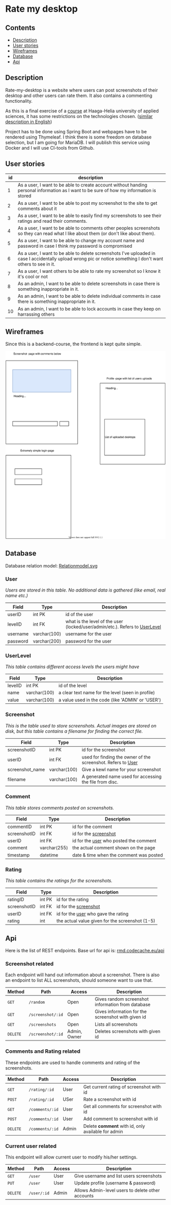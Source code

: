 # Rate my desktop

## Contents

- [Description](#Description)
- [User stories](#User-stories)
- [Wireframes](#Wireframes)
- [Database](#Database)
- [Api](#Api)

## Description

Rate-my-desktop is a website where users can post screenshots of their desktop and other users can rate them. It also contains a commenting functionality. 

As this is a final exercise of a [course](https://opinto-opas.haaga-helia.fi/course_unit/SWD4TA020) at Haaga-Helia university of applied sciences, it has some restrictions on the technologies chosen. ([similar description in English](https://opinto-opas.haaga-helia.fi/course_unit/SWD4TF021))

Project has to be done using Spring Boot and webpages have to be rendered using Thymeleaf. I think there is some freedom on database selection, but I am going for MariaDB. I will publish this service using Docker and I will use CI-tools from Github. 

## User stories

| id | description |
|----|----         |
| 1  | As a user, I want to be able to create account without handing personal information as I want to be sure of how my information is stored |
| 2 | As a user, I want to be able to post my screenshot to the site to get comments about it |
| 3 | As a user, I want to be able to easily find my screenshots to see their ratings and read their comments. 
| 4 | As a user, I want to be able to comments other peoples screenshots so they can read what I like about them (or don't like about them). |
| 5 | As a user, I want to be able to change my account name and password in case I think my password is compromised |
| 6 | As a user, I want to be able to delete screenshots I've uploaded in case I accidentally upload wrong pic or notice something I don't want others to see in it. 
| 7 | As a user, I want others to be able to rate my screenshot so I know it it's cool or not |
| 8 | As an admin, I want to be able to delete screenshots in case there is something inappropriate in it. |
| 9 | As an admin, I want to be able to delete individual comments in case there is something inappropriate in it. | 
| 10 | As an admin, I want to be able to lock accounts in case they keep on harrassing others |

## Wireframes

Since this is a backend-course, the frontend is kept quite simple. 

![Wireframe](Docs/Wireframe/Wireframes.svg "Wireframe")

## Database

Database relation model: [Relationmodel.svg](Docs/Database/Relationmodel.svg)

### User

*Users are stored in this table. No additional data is gathered (like email, real name etc.)*

| Field | Type | Description |
|----  |---- | -----|
| userID | int PK | id of the user |
| levelID | int FK | what is the level of the user (locked/user/admin/etc.). Refers to [UserLevel](#UserLevel) |
| username | varchar(100) | username for the user |
| password | varchar(200) | password for the user |

### UserLevel

*This table contains different access levels the users might have*

| Field | Type | Description |
|----|----|----|
| levelID | int PK | id of the level |
| name | varchar(100) | a clear text name for the level (seen in profile) |
| value | varchar(100) | a value used in the code (like 'ADMIN' or 'USER') |

### Screenshot

*This is the table used to store screenshots. Actual images are stored on disk, but this table contains a filename for finding the correct file.*

| Field | Type | Description |
|----|----|----|
| screenshotID | int PK | id for the screenshot |
| userID | int FK | used for finding the owner of the screenshot. Refers to [User](#User) |
| screenshot_name | varchar(100) | Give a kewl name for your screenshot |
| filename | varchar(100) | A generated name used for accessing the file from disc. |

### Comment

*This table stores comments posted on screenshots.*

| Field | Type | Description |
|----|----|----|
| commentID | int PK | id for the comment |
| screenshotID | int FK | id for the [screenshot](#Screenshot) |
| userID | int FK | id for the [user](#User) who posted the comment |
| comment | varchar(255) | the actual comment shown on the page |
| timestamp | datetime | date & time when the comment was posted |

### Rating 

*This table contains the ratings for the screenshots.*

| Field | Type | Description |
|----|----|----|
| ratingID | int PK | id for the rating |
| screenshotID | int FK | id for the [screenshot](#Screenshot) |
| userID | int FK | id for the [user](#User) who gave the rating |
| rating | int | the actual value given for the screenshot (1-5) |

## Api

Here is the list of REST endpoints. Base url for api is: [rmd.codecache.eu/api](https://rmd.codecache.eu/api)

### Screenshot related

Each endpoint will hand out information about a screenshot. There is also an endpoint to list ALL screenshots, should someone want to use that. 

| Method | Path | Access | Description |
|---- |---- |------ | ---- |
| `GET` | `/random` | Open | Gives random screenshot information from database |
| `GET` | `/screenshot/:id` | Open | Gives information for the screenshot with given id |
| `GET` | `/screenshots` | Open | Lists all screenshots |
| `DELETE` | `/screenshot/:id` | Admin, Owner | Deletes screenshots with given id | 

### Comments and Rating related 

These endpoints are used to handle comments and rating of the screenshots. 

| Method | Path | Access | Description |
|---- |-----| -----| ----- |
| `GET` | `/rating/:id` | User | Get current rating of screenshot with id | 
| `POST` | `/rating/:id` | USer | Rate a screenshot with id |
| `GET` | `/comments/:id` | User | Get all comments for screenshot with id |
| `POST` | `/comments/:id` | User | Add comment to screenshot with id | 
| `DELETE` | `/comments/:id` | Admin | Delete **comment** with id, only available for admin |

### Current user related

This endpoint will allow current user to modify his/her settings. 

| Method | Path | Access | Description |
| ----- | ----- | ----- | ----- |
| `GET` | `/user` | User | Give username and list users screenshots |
| `PUT` | `/user` | User | Update profile (username & password) | 
| `DELETE` | `/user/:id` | Admin | Allows Admin-level users to delete other accounts | 


